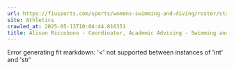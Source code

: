 ```yaml
---
url: https://fiusports.com/sports/womens-swimming-and-diving/roster/staff/alison-riccobono/292
site: Athletics
crawled_at: 2025-05-13T10:04:44.816351
title: Alison Riccobono - Coordinator, Academic Advising - Swimming and Diving Support Staff - FIU Athletics
---
```


Error generating fit markdown: '<' not supported between instances of 'int' and 'str'